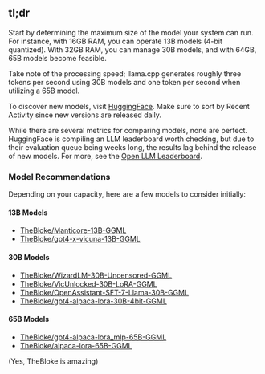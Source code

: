 ## tl;dr

Start by determining the maximum size of the model your system can run. For instance, with 16GB RAM, you can operate 13B models (4-bit quantized). With 32GB RAM, you can manage 30B models, and with 64GB, 65B models become feasible.

Take note of the processing speed; llama.cpp generates roughly three tokens per second using 30B models and one token per second when utilizing a 65B model.

To discover new models, visit [HuggingFace](https://huggingface.co/models?sort=modified). Make sure to sort by Recent Activity since new versions are released daily.

While there are several metrics for comparing models, none are perfect. HuggingFace is compiling an LLM leaderboard worth checking, but due to their evaluation queue being weeks long, the results lag behind the release of new models. For more, see the [Open LLM Leaderboard](https://huggingface.co/spaces/HuggingFaceH4/open_llm_leaderboard).

### Model Recommendations

Depending on your capacity, here are a few models to consider initially:

#### 13B Models

- [TheBloke/Manticore-13B-GGML](https://huggingface.co/TheBloke/Manticore-13B-GGML)
- [TheBloke/gpt4-x-vicuna-13B-GGML](https://huggingface.co/TheBloke/gpt4-x-vicuna-13B-GGML)

#### 30B Models

- [TheBloke/WizardLM-30B-Uncensored-GGML](https://huggingface.co/TheBloke/WizardLM-30B-Uncensored-GGML)
- [TheBloke/VicUnlocked-30B-LoRA-GGML](https://huggingface.co/TheBloke/VicUnlocked-30B-LoRA-GGML)
- [TheBloke/OpenAssistant-SFT-7-Llama-30B-GGML](https://huggingface.co/TheBloke/OpenAssistant-SFT-7-Llama-30B-GGML)
- [TheBloke/gpt4-alpaca-lora-30B-4bit-GGML](https://huggingface.co/TheBloke/gpt4-alpaca-lora-30B-4bit-GGML)

#### 65B Models

- [TheBloke/gpt4-alpaca-lora_mlp-65B-GGML](https://huggingface.co/TheBloke/gpt4-alpaca-lora_mlp-65B-GGML)
- [TheBloke/alpaca-lora-65B-GGML](https://huggingface.co/TheBloke/alpaca-lora-65B-GGML)

(Yes, TheBloke is amazing)
